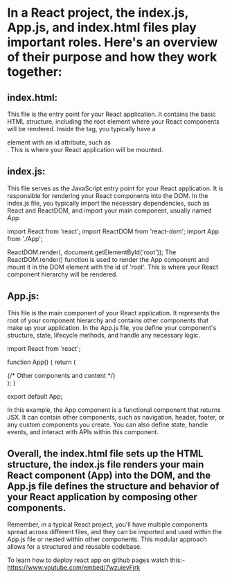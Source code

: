 
# In a React project, the index.js, App.js, and index.html files play important roles. Here's an overview of their purpose and how they work together:

## index.html: 
This file is the entry point for your React application. It contains the basic HTML structure, including the root element where your React components will be rendered. Inside the <body> tag, you typically have a <div> element with an id attribute, such as <div id="root"></div>. This is where your React application will be mounted.

## index.js:
This file serves as the JavaScript entry point for your React application. It is responsible for rendering your React components into the DOM. In the index.js file, you typically import the necessary dependencies, such as React and ReactDOM, and import your main component, usually named App.

import React from 'react';
import ReactDOM from 'react-dom';
import App from './App';

ReactDOM.render(<App />, document.getElementById('root'));
The ReactDOM.render() function is used to render the App component and mount it in the DOM element with the id of 'root'. This is where your React component hierarchy will be rendered.

## App.js:
This file is the main component of your React application. It represents the root of your component hierarchy and contains other components that make up your application. In the App.js file, you define your component's structure, state, lifecycle methods, and handle any necessary logic.

import React from 'react';

function App() {
  return (
    <div>
      {/* Other components and content */}
    </div>
  );
}

export default App;
  
In this example, the App component is a functional component that returns JSX. It can contain other components, such as navigation, header, footer, or any custom components you create. You can also define state, handle events, and interact with APIs within this component.

## Overall, the index.html file sets up the HTML structure, the index.js file renders your main React component (App) into the DOM, and the App.js file defines the structure and behavior of your React application by composing other components.
Remember, in a typical React project, you'll have multiple components spread across different files, and they can be imported and used within the App.js file or nested within other components. This modular approach allows for a structured and reusable codebase.


To learn how to deploy react app on github pages watch this:-
https://www.youtube.com/embed/7wzuievFjrk
